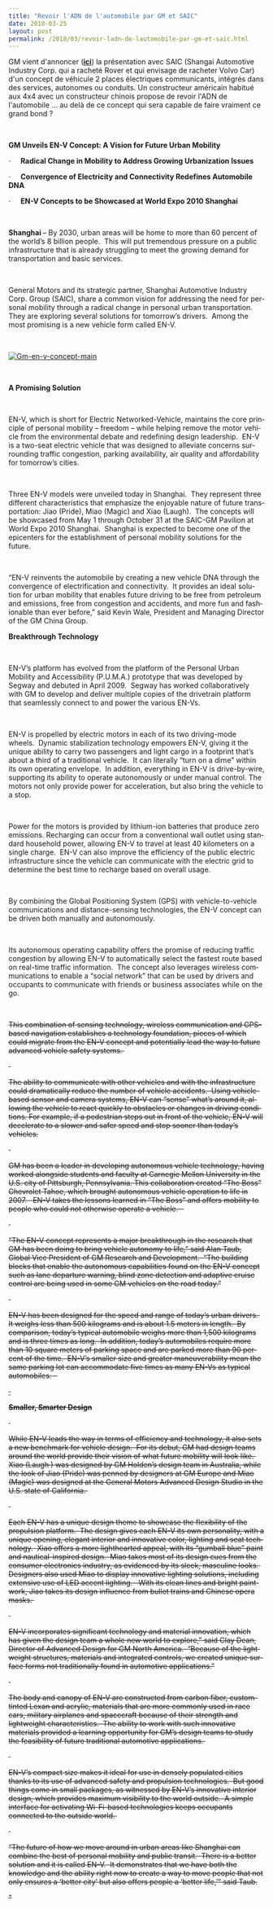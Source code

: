```yaml
---
title: "Revoir l'ADN de l'automobile par GM et SAIC"
date: 2010-03-25
layout: post
permalink: /2010/03/revoir-ladn-de-lautomobile-par-gm-et-saic.html
---
```


<p class="MsoNormal"><span lang="EN-US" style="text-decoration: none">GM vient d'annoncer (<a href="http://media.gm.com/content/media/us/en/news/news_detail.globalnews.html/content/Pages/news/global/en/2010/0324_env" target="_blank"><strong>ici</strong></a>) la présentation avec SAIC (Shangai Automotive Industry Corp. qui a racheté Rover et qui envisage de racheter Volvo Car) d'un concept de véhicule 2 places électriques communicants, intégrés dans des services, autonomes ou conduits. Un constructeur américain habitué aux 4x4 avec un constructeur chinois propose de revoir l'ADN de l'automobile ... au delà de ce concept qui sera capable de faire vraiment ce grand bond ?</span></p> <p class="MsoNormal"><strong><span lang="EN-US" style="text-decoration: none"></span></strong> </p> <p class="MsoNormal"><strong><span lang="EN-US">GM Unveils EN-V Concept: A Vision for Future Urban Mobility </span></strong></p> <p class="ListParagraphCxSpFirst"><span lang="EN-US"><span>·<span>				    </span></span></span><span dir="ltr"><strong><span lang="EN-US">Radical Change in Mobility to Address Growing Urbanization Issues</span></strong></span></p> <p class="ListParagraphCxSpMiddle"><span lang="EN-US"><span>·<span>				    </span></span></span><span dir="ltr"><strong><span lang="EN-US">Convergence of Electricity and Connectivity Redefines Automobile DNA </span></strong></span></p> <p class="ListParagraphCxSpLast"><span lang="EN-US"><span>·<span>				    </span></span></span><span dir="ltr"><strong><span lang="EN-US">EN-V Concepts to be Showcased at World Expo 2010 </span></strong></span><strong><span lang="EN-US">Shanghai</span></strong><strong><span lang="EN-US"></span></strong></p> <p class="MsoNormal"><span lang="EN-US"> </span></p> <p class="MsoNormal"><strong><span lang="EN-US">Shanghai </span></strong><span lang="EN-US">– By 2030, urban areas will be home to more than 60 percent of the world’s 8 billion people.<span>  </span>This will put tremendous pressure on a public infrastructure that is already struggling to meet the growing demand for transportation and basic services.<span>  </span></span></p> <p class="MsoNormal"><span lang="EN-US"> </span></p> <p class="MsoNormal"><span lang="EN-US">General Motors and its strategic partner, Shanghai Automotive Industry Corp. Group (SAIC), share a common vision for addressing the need for personal mobility through a radical change in personal urban transportation.<span>  </span>They are exploring several solutions for tomorrow’s drivers.<span>  </span>Among the most promising is a new vehicle form called EN-V.</span></p> <p class="MsoNormal"><span lang="EN-US"></span> </p> <p class="MsoNormal"><span lang="EN-US"><a href="/wp-content/uploads/sites/6/old/6a0120a66d2ad4970b0120a9744b06970b-pi.jpg" rel="lightbox"><img alt="Gm-en-v-concept-main" border="0" class="asset asset-image at-xid-6a0120a66d2ad4970b0120a9744b06970b " src="/wp-content/uploads/sites/6/old/6a0120a66d2ad4970b0120a9744b06970b-500pi.jpg" title="Gm-en-v-concept-main" /></a> <br /> </span></p>  <!--more-->  <p class="MsoNormal"><span lang="EN-US"> </span></p> <p class="MsoNormal"><strong><span lang="EN-US">A Promising Solution</span></strong><strong><span lang="EN-US"></span></strong></p> <p class="MsoNormal"><strong><span lang="EN-US"> </span></strong></p> <p class="MsoNormal"><span lang="EN-US">EN-V, which is short for Electric Networked-Vehicle, maintains the core principle of personal mobility – freedom – while helping remove the motor vehicle from the environmental debate and redefining design leadership.<span>  </span>EN-V is a two-seat electric vehicle that was designed to alleviate concerns surrounding traffic congestion, parking availability, air quality and affordability for tomorrow’s cities.<span>   </span></span></p> <p class="MsoNormal"><span lang="EN-US"> </span></p> <p class="MsoNormal"><span lang="EN-US">Three EN-V models were unveiled today in </span><span lang="EN-US">Shanghai</span><span lang="EN-US">.<span>  </span>They represent three different characteristics that emphasize the enjoyable nature of future transportation: Jiao (Pride), Miao (Magic) and Xiao (Laugh).<span>  </span>The concepts will be showcased from May 1 through October 31 at the SAIC-GM Pavilion at World Expo 2010 </span><span lang="EN-US">Shanghai</span><span lang="EN-US">.<span>  </span></span><span lang="EN-US">Shanghai</span><span lang="EN-US"> is expected to become one of the epicenters for the establishment of personal mobility solutions for the future. </span></p> <p class="MsoNormal"><span lang="EN-US"> </span></p> <p class="MsoNormal"><span lang="EN-US">“EN-V reinvents the automobile by creating a new vehicle DNA through the convergence of electrification and connectivity.<span>  </span>It provides an ideal solution for urban mobility that enables future driving to be free from petroleum and emissions, free from congestion and accidents, and more fun and fashionable than ever before,” said Kevin Wale, President and Managing Director of the GM China Group.</span></p> <p class="MsoNormal"><strong><span lang="EN-US">Breakthrough Technology</span></strong><strong><span lang="EN-US"></span></strong></p> <p class="MsoNormal"><span lang="EN-US"> </span></p> <p class="MsoNormal"><span lang="EN-US">EN-V’s platform has evolved from the platform of the Personal Urban Mobility and Accessibility (P.U.M.A.) prototype that was developed by Segway and debuted in April 2009.<span>  </span>Segway has worked collaboratively with GM to develop and deliver multiple copies of the drivetrain platform that seamlessly connect to and power the various EN-Vs.</span></p> <p class="MsoNormal"><span lang="EN-US"><span>  </span></span></p> <p class="MsoNormal"><span lang="EN-US">EN-V is propelled by electric motors in each of its two driving-mode wheels.<span>  </span>Dynamic stabilization technology empowers EN-V, giving it the unique ability to carry two passengers and light cargo in a footprint that’s about a third of a traditional vehicle.<span>  </span>It can literally “turn on a dime” within its own operating envelope.<span>  </span>In addition, everything in EN-V is drive-by-wire, supporting its ability to operate autonomously or under manual control. The motors not only provide power for acceleration, but also bring the vehicle to a stop.</span></p> <p class="MsoNormal"><span lang="EN-US"> </span></p> <p class="MsoNormal"><span lang="EN-US">Power for the motors is provided by lithium-ion batteries that produce zero emissions. Recharging can occur from a conventional wall outlet using standard household power, allowing EN-V to travel at least 40 kilometers on a single charge.<span>  </span>EN-V can also improve the efficiency of the public electric infrastructure since the vehicle can communicate with the electric grid to determine the best time to recharge based on overall usage.</span></p> <p class="MsoNormal"><span lang="EN-US"> </span></p> <p class="MsoNormal"><span lang="EN-US">By combining the Global Positioning System (GPS) with vehicle-to-vehicle communications and distance-sensing technologies, the EN-V concept can be driven both manually and autonomously. </span></p> <p class="MsoNormal"><span lang="EN-US"> </span></p> <p class="MsoNormal"><span lang="EN-US">Its autonomous operating capability offers the promise of reducing traffic congestion by allowing EN-V to automatically select the fastest route based on real-time traffic information.<span>  </span>The concept also leverages wireless communications to enable a “social network” that can be used by drivers and occupants to communicate with friends or business associates while on the go.<span>  </span></span></p> <p class="MsoNormal"><span lang="EN-US"> </span></p> <p class="MsoNormal"><s>This combination of sensing technology, wireless communication and GPS-based navigation establishes a technology foundation, pieces of which could migrate from the EN-V concept and potentially lead the way to future advanced vehicle safety systems.<span>  </span></span></p> <p class="MsoNormal"><span lang="EN-US"> </span></p> <p class="MsoNormal"><span lang="EN-US">The ability to communicate with other vehicles and with the infrastructure could dramatically reduce the number of vehicle accidents.<span>  </span>Using vehicle-based sensor and camera systems, EN-V can “sense” what’s around it, allowing the vehicle to react quickly to obstacles or changes in driving conditions. For example, if a pedestrian steps out in front of the vehicle, EN-V will decelerate to a slower and safer speed and stop sooner than today’s vehicles.</span></p> <p class="MsoNormal"><span lang="EN-US"> </span></p> <p class="MsoNormal"><span lang="EN-US">GM has been a leader in developing autonomous vehicle technology, having worked alongside students and faculty at </span><span lang="EN-US">Carnegie</span><span lang="EN-US"> </span><span lang="EN-US">Mellon</span><span lang="EN-US"> </span><span lang="EN-US">University</span><span lang="EN-US"> in the </span><span lang="EN-US">U.S.</span><span lang="EN-US"> city of </span><span lang="EN-US">Pittsburgh</span><span lang="EN-US">, </span><span lang="EN-US">Pennsylvania</span><span lang="EN-US">. This collaboration created “The Boss” Chevrolet Tahoe, which brought autonomous vehicle operation to life in 2007.<span>   </span>EN-V takes the lessons learned in “The Boss” and offers mobility to people who could not otherwise operate a vehicle.<span>    </span></span></p> <p class="MsoNormal"><span lang="EN-US"> </span></p> <p class="MsoNormal"><span lang="EN-US">“The EN-V concept represents a major breakthrough in the research that GM has been doing to bring vehicle autonomy to life,” said Alan Taub, Global Vice President of GM Research and Development.<span>  </span>“The building blocks that enable the autonomous capabilities found on the EN-V concept such as lane departure warning, blind zone detection and adaptive cruise control are being used in some GM vehicles on the road today.” </span></p> <p class="MsoNormal"><span lang="EN-US"> </span></p> <p class="MsoNormal"><span lang="EN-US">EN-V has been designed for the speed and range of today’s urban drivers.<span>  </span>It weighs less than 500 kilograms and is about 1.5 meters in length.<span>  </span>By comparison, today’s typical automobile weighs more than 1,500 kilograms and is three times as long.<span>  </span>In addition, today’s automobiles require more than 10 square meters of parking space and are parked more than 90 percent of the time.<span>  </span>EN-V’s smaller size and greater maneuverability mean the same parking lot can accommodate five times as many EN-Vs as typical automobiles.<span>    </span></span></p> <p class="MsoNormal"><span style="text-decoration: underline"><span lang="EN-US"><span style="text-decoration: none"> </span></span></span></p> <p class="MsoNormal"><strong><span lang="EN-US">Smaller, Smarter Design</span></strong><strong><span lang="EN-US"></span></strong></p> <p class="MsoNormal"><strong><span lang="EN-US"> </span></strong></p> <p class="MsoNormal"><span lang="EN-US">While EN-V leads the way in terms of efficiency and technology, it also sets a new benchmark for vehicle design.<span>  </span>For its debut, GM had design teams around the world provide their vision of what future mobility will look like.<span>  </span>Xiao (Laugh
) was designed by GM Holden’s design team in </span><span lang="EN-US">Australia</span><span lang="EN-US">, while the look of Jiao (Pride) was penned by designers at GM Europe and Miao (Magic) was designed at the General Motors Advanced Design Studio in the </span><span lang="EN-US">U.S.</span><span lang="EN-US"> state of </span><span lang="EN-US">California</span><span lang="EN-US">.<span>  </span></span></p> <p class="MsoNormal"><span lang="EN-US"> </span></p> <p class="MsoNormal"><span lang="EN-US">Each EN-V has a unique design theme to showcase the flexibility of the propulsion platform.<span>  </span>The design gives each EN-V its own personality, with a unique opening, elegant interior and innovative color, lighting and seat technology.<span>  </span>Xiao offers a more lighthearted appeal, with its “gumball blue” paint and nautical-inspired design.<span>  </span>Miao takes most of its design cues from the consumer electronics industry, as evidenced by its sleek, masculine looks.<span>  </span>Designers also used Miao to display innovative lighting solutions, including extensive use of LED accent lighting.<span>   </span>With its clean lines and bright paintwork, Jiao takes its design influence from bullet trains and Chinese opera masks.<span>  </span></span></p> <p class="MsoNormal"><span lang="EN-US"> </span></p> <p class="MsoNormal"><span lang="EN-US">EN-V incorporates significant technology and material innovation, which has given the design team a whole new world to explore,” said Clay Dean, Director of Advanced Design for GM North America.<span>  </span>“Because of the lightweight structures, materials and integrated controls, we created unique surface forms not traditionally found in automotive applications.” </span></p> <p class=""MsoNormal""><span lang=""EN-US""> </span></p> <p class=""MsoNormal""><span lang=""EN-US"">The body and canopy of EN-V are constructed from carbon fiber, custom-tinted Lexan and acrylic, materials that are more commonly used in race cars, military airplanes and spacecraft because of their strength and lightweight characteristics.<span>  </span>The ability to work with such innovative materials provided a learning opportunity for GM’s design teams to study the feasibility of future traditional automotive applications.<span>  </span></span></p> <p class=""MsoNormal""><span lang=""EN-US""> </span></p> <p class=""MsoNormal""><span lang=""EN-US"">EN-V’s compact size makes it ideal for use in densely populated cities thanks to its use of advanced safety and propulsion technologies.<span>  </span>But good things come in small packages, as witnessed by EN-V’s innovative interior design, which provides maximum visibility to the world outside.<span>  </span>A simple interface for activating Wi-Fi-based technologies keeps occupants connected to the outside world.<span>  </span></span></p> <p class=""MsoNormal""><span lang=""EN-US""> </span></p> <p class=""MsoNormal""><span lang=""EN-US"">“The future of how we move around in urban areas like </span><span lang=""EN-US"">Shanghai</span><span lang=""EN-US""> can combine the best of personal mobility and public transit.<span>  </span>There is a better solution and it is called EN-V.<span>  </span>It demonstrates that we have both the knowledge and the ability right now to create a way to move people that not only ensures a ‘better city’ but also offers people a ‘better life,’” said Taub.</span></p>"